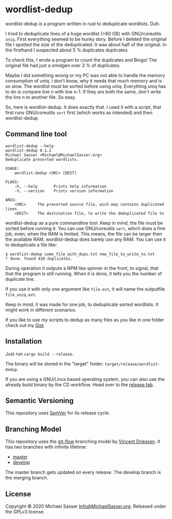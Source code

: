 # wordlist-dedup

wordlist-dedup is a program written in rust to deduplicate wordlists. Duh.

I tried to deduplicate lines of a huge wordlist (>80 GB) with GNU/coreutils 
`uniq`. First everything seemed to be hunky dory. Before I deleted the original
file I spotted the size of the deduplicated. It was about half of the original.
In the firsthand I suspected about 5 % duplicates duplicates.

To check this, I wrote a program to count the duplicates and Bingo! The
original file had just a smidgen over 3 % of duplicates.

Maybe I did something wrong or my PC was not able to handle the memory 
consumption of uniq. I don't know, why it needs that much memory and is so 
slow. The wordlist must be sorted before using uniq. Everything uniq has to
do is compare line n with line n-1. If they are both the same, don't write the
line n to another file. So easy.

So, here is wordlist-dedup. It does exactly that. I used it with a script, that
first runs GNU/coreutils `sort` first (which works as intended) and then 
wordlist-dedup.


## Command line tool

```commandline
wordlist-dedup --help
wordlist-dedup 0.1.2
Michael Sasser <Michael@MichaelSasser.org>
Deduplicate presorted wordlists.

USAGE:
    wordlist-dedup <SRC> [DEST]

FLAGS:
    -h, --help       Prints help information
    -V, --version    Prints version information

ARGS:
    <SRC>     The presorted source file, wich may contains duplicated lines
    <DEST>    The destination file, to write the deduplicated file to
```

wordlist-dedup as a pure commandline tool. Keep in mind, the file must be 
sorted before running it. You can use GNU/coreutils `sort`, which does a fine
job, even, when the RAM is limited. This means, the file can be larger then
the available RAM. wordlist-dedup does barely use any RAM.
You can use it to deduplicate a file like:

```commandline
$ wordlist-dedup some_file_with_dups.txt new_file_to_write_to.txt
⠏ Done. Found 410 duplicates.
```

During operation it outputs a NPM like spinner in the front, to signal, that
that the program is still running. When it is done, it tells you the number of
duplicate line.

If you use it with only one argument like `file.ext`, it will name the 
outputfile `file_uniq.ext`.

Keep in mind, it was made for one job, to deduplicate sorted wordlists. 
It might work in different scenarios.

If you like to use my scripts to dedup as many files as you like in one folder
check out my 
[Gist](https://gist.github.com/MichaelSasser/631f297e60f2d2a6cb6d76dfde12e6e4).

## Installation

Just run `cargo build --release`.

The binary will be stored in the "target" folder:
`target/release/wordlist-dedup`.

If you are using a GNU/Linux based operating system, you can also use the
already build binary by the CD workflow. Head over to the 
[release tab](https://github.com/MichaelSasser/wordlist-dedup/releases).

## Semantic Versioning

This repository uses [SemVer](https://semver.org/) for its release cycle.

## Branching Model

This repository uses the
[git-flow](https://danielkummer.github.io/git-flow-cheatsheet/index.html)
branching model by [Vincent Driessen](https://nvie.com/about/).
It has two branches with infinite lifetime:

* [master](https://github.com/MichaelSasser/wordlist-dedup/tree/master)
* [develop](https://github.com/MichaelSasser/wordlist-dedup/tree/develop)

The master branch gets updated on every release. The develop branch is the
merging branch.

## License
Copyright &copy; 2020 Michael Sasser <Info@MichaelSasser.org>. Released under
the GPLv3 license.
